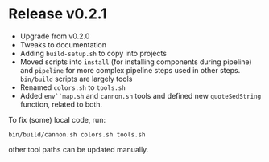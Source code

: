 # Release v0.2.1

- Upgrade from v0.2.0
- Tweaks to documentation
- Adding `build-setup.sh` to copy into projects
- Moved scripts into `install` (for installing components during pipeline) and `pipeline` for more complex pipeline steps used in other steps. `bin/build` scripts are largely tools
- Renamed `colors.sh` to `tools.sh`
- Added `env``map.sh` and `cannon.sh` tools and defined new `quoteSedString` function, related to both.

To fix (some) local code, run:

    bin/build/cannon.sh colors.sh tools.sh

other tool paths can be updated manually.
